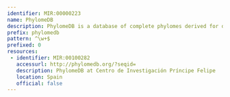 ```yaml
---
identifier: MIR:00000223
name: PhylomeDB
description: PhylomeDB is a database of complete phylomes derived for different genomes within a specific taxonomic range. It provides alignments, phylogentic trees and tree-based orthology predictions for all encoded proteins.
prefix: phylomedb
pattern: ^\w+$
prefixed: 0
resources:
 - identifier: MIR:00100282
   accessurl: http://phylomedb.org/?seqid=
   description: PhylomeDB at Centro de Investigación Príncipe Felipe
   location: Spain
   official: false
---
```

